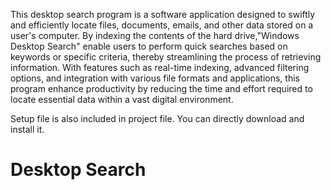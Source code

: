 
This desktop search program is a software application designed to swiftly and efficiently locate files, documents, emails, and other data stored on a user's computer. By indexing the contents of the hard drive,"Windows Desktop Search" enable users to perform quick searches based on keywords or specific criteria, thereby streamlining the process of retrieving information. With features such as real-time indexing, advanced filtering options, and integration with various file formats and applications, this program enhance productivity by reducing the time and effort required to locate essential data within a vast digital environment.

Setup file is also included in project file. You can directly download and install it.

# Desktop Search